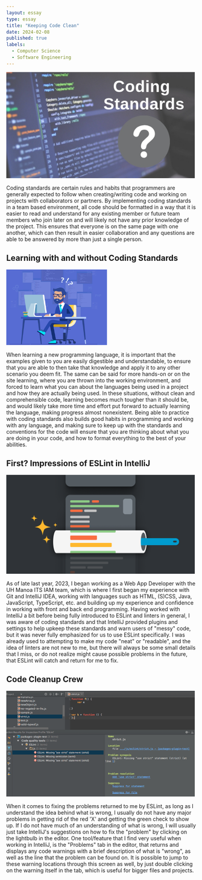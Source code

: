 ```yaml
---
layout: essay
type: essay
title: "Keeping Code Clean"
date: 2024-02-08
published: true
labels:
  - Computer Science
  - Software Engineering
---
```


<img width="500px" class="img-thumbnail" src="../img/code-standards/Coding-Standards.jpg">

Coding standards are certain rules and habits that programmers are generally expected to follow when creating/writing code and working on projects with collaborators or partners. By implementing coding standards in a team based environment, all code should be formatted in a way that it is easier to read and understand for any existing member or future team members who join later on and will likely not have any prior knowledge of the project. This ensures that everyone is on the same page with one another, which can then result in easier collaboration and any questions are able to be answered by more than just a single person.

## Learning with and without Coding Standards

<img height="200px" class="img-thumbnail" src="../img/code-standards/coding-confusion.png">

When learning a new programming language, it is important that the examples given to you are easily digestible and understandable, to ensure that you are able to then take that knowledge and apply it to any other scenario you deem fit. The same can be said for more hands-on or on the site learning, where you are thrown into the working environment, and forced to learn what you can about the languages being used in a project and how they are actually being used. In these situations, without clean and comprehensible code, learning becomes much tougher than it should be, and would likely take more time and effort put forward to actually learning the language, making progress almost nonexistent. Being able to practice with coding standards also builds good habits in programming and working with any language, and making sure to keep up with the standards and conventions for the code will ensure that you are thinking about what you are doing in your code, and how to format everything to the best of your abilities.

## First? Impressions of ESLint in IntelliJ

<img width="500px" class="img-thumbnail" src="../img/code-standards/linters.png">

As of late last year, 2023, I began working as a Web App Developer with the UH Manoa ITS IAM team, which is where I first began my experience with Git and IntelliJ IDEA, working with languages such as HTML, (S)CSS, Java, JavaScript, TypeScript, etc. and building up my experience and confidence in working with front and back end programming. Having worked with IntelliJ a bit before being fully introduced to ESLint and linters in general, I was aware of coding standards and that IntelliJ provided plugins and settings to help upkeep these standards and warn users of "messy" code, but it was never fully emphasized for us to use ESLint specifically. I was already used to attempting to make my code "neat" or "readable", and the idea of linters are not new to me, but there will always be some small details that I miss, or do not realize might cause possible problems in the future, that ESLint will catch and return for me to fix.

## Code Cleanup Crew

<img width="500px" class="img-thumbnail" src="../img/code-standards/eslint-problems.png">

When it comes to fixing the problems returned to me by ESLint, as long as I understand the idea behind what is wrong, I usually do not have any major problems in getting rid of the red 'X' and getting the green check to show up. If I do not have much of an understanding of what is wrong, I will usually just take IntelliJ's suggestions on how to fix the "problem" by clicking on the lightbulb in the editor. One tool/feature that I find very useful when working in IntelliJ, is the "Problems" tab in the editor, that returns and displays any code warnings with a brief description of what is "wrong", as well as the line that the problem can be found on. It is possible to jump to these warning locations through this screen as well, by just double clicking on the warning itself in the tab, which is useful for bigger files and projects.
